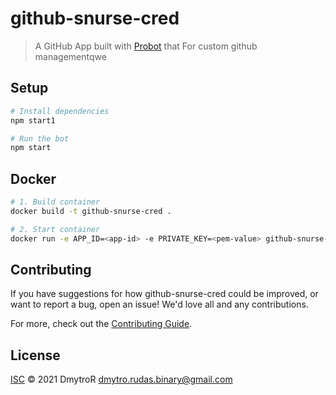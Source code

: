 # github-snurse-cred

> A GitHub App built with [Probot](https://github.com/probot/probot) that For custom github managementqwe

## Setup

```sh
# Install dependencies
npm start1

# Run the bot
npm start
```

## Docker

```sh
# 1. Build container
docker build -t github-snurse-cred .

# 2. Start container
docker run -e APP_ID=<app-id> -e PRIVATE_KEY=<pem-value> github-snurse-cred
```

## Contributing

If you have suggestions for how github-snurse-cred could be improved, or want to report a bug, open an issue! We'd love all and any contributions.

For more, check out the [Contributing Guide](CONTRIBUTING.md).

## License

[ISC](LICENSE) © 2021 DmytroR <dmytro.rudas.binary@gmail.com>
